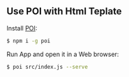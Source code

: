 ## Use POI with Html Teplate

  Install [POI](https://poi.js.org/):

```bash
$ npm i -g poi
```

  Run App and open it in a Web browser:

```bash
$ poi src/index.js --serve
```

